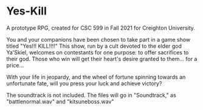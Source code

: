 # Yes-Kill
A prototype RPG, created for CSC 599 in Fall 2021 for Creighton University.

You and your companions have been chosen to take part in a game show titled "Yes!!! KILL!!!!" This show, run by a cult devoted to the elder god Ya'Skiel, welcomes on contestants for one purpose: to offer sacrifices to their god. Those who win will get their heart's desire granted to them... for a price...

With your life in jeopardy, and the wheel of fortune spinning towards an unfortunate fate, will you press your luck and achieve victory?

The soundtrack is not included. The files will go in "Soundtrack," as "battlenormal.wav" and "kitsuneboss.wav"
